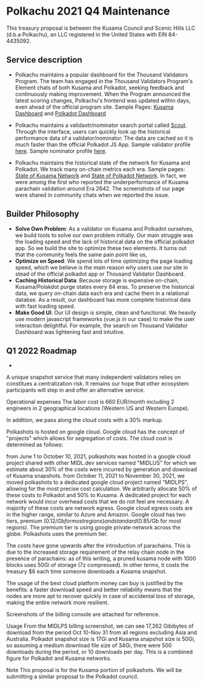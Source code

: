 # Polkachu 2021 Q4 Maintenance

This treasury proposal is between the Kusama Council and Scenic Hills LLC (d.b.a Polkachu), an LLC registered in the United States with EIN 84-4435092.

## Service description
- Polkachu maintains a popular dashboard for the Thousand Validators Program. The team has engaged in the Thousand Validators Program's Element chats of both Kusama and Polkadot, seeking feedback and continuously making improvement. When the Program announced the latest scoring changes, Polkachu's frontend was updated within days, even ahead of the official program site. Sample Pages: [Kusama Dashboard](https://polkachu.com/kusama/thousand_validators) and [Polkadot Dashboard](https://polkachu.com/polkadot/thousand_validator)
 
- Polkachu maintains a validaotr/nominator search portal called [Scout](https://polkachu.com/scout). Through the interface, users can quickly look up the historical performance data of a validator/nominator. The data are cached so it is much faster than the official Polkadot JS App. Sample validator profile [here](https://polkachu.com/kusama/validators/CsKvJ4fdesaRALc5swo5iknFDpop7YUwKPJHdmUvBsUcMGb). Sample nominator profile [here](https://polkachu.com/kusama/nominators/HTAeD1dokCVs9MwnC1q9s2a7d2kQ52TAjrxE1y5mj5MFLLA). 

- Polkachu maintains the historical state of the network for Kusama and Polkadot. We track many on-chain metrics each era. Sample pages: [State of Kusama Network](https://polkachu.com/kusama/era_summaries) and [State of Polkadot Network](https://polkachu.com/polkadot/era_summaries). In fact, we were among the first who reported the underperformance of Kusama parachain validation around Era 2642. The screenshots of our page were shared in community chats when we reported the issue. 

## Builder Philosophy
- **Solve Own Problem**: As a validator on Kusama and Polkadot ourselves, we build tools to solve our own problem initially. Our main struggle was the loading speed and the lack of historical data on the official polkadot app. So we build the site to optimize these two elements. It turns out that the community feels the same pain point like us, 
- **Optimize on Speed**: We spend lots of time optimizing the page loading speed, which we believe is the main reason why users use our site in stead of the official polkadot app or Thousand Validator Dashboard. 
- **Caching Historical Data**: Because storage is expensive on-chain, Kusama/Polakdot purge states every 84 eras. To preserve the historical data, we query on-chain data each era and cache them in a relational databse. As a result, our dashboard has more complete historical data with fast loading speed. 
- **Make Good UI**: Our UI design is simple, clean and functional. We heavily use modern javascript frameworks (vue.js in our case) to make the user interaction delightful. For example, the search on Thousand Validator Dashboard was lightening fast and intuitive. 

## Q1 2022 Roadmap
- 
A unique snapshot service that many independent validators relies on constitues a centralization risk. It remains our hope that other ecosystem participants will step in and offer an alternative service.

Operational expenses
The labor cost is 660 EUR/month including 2 engineers in 2 geographical locations (Western US and Western Europe).

In addition, we pass along the cloud costs with a 30% markup.

Polkashots is hosted on google cloud. Google cloud has the concept of "projects" which allows for segregation of costs. The cloud cost is determined as follows:

from June 1 to October 10, 2021, polkashots was hosted in a google cloud project shared with other MIDL.dev services named "MIDLUS" for which we estimate about 30% of the costs were incurred by generation and download of Kusama snapshots.
from October 11, 2021 to November 30, 2021, we moved polkashots to a dedicated google cloud project named "MIDLPS", allowing for the most precise cost calculation. We arbitrarily allocate 50% of these costs to Polkadot and 50% to Kusama. A dedicated project for each network would incur overhead costs that we do not feel are necessary.
A majority of these costs are network egress. Google cloud egress costs are in the higher range, similar to Azure and Amazon. Google cloud has two tiers, premium ($0.12/Gb for most regions) and standard ($0.85/Gb for most regions). The premium tier is using google private network across the globe. Polkashots uses the premium tier.

The costs have gone upwards after the introduction of parachains. This is due to the increased storage requirement of the relay chain node in the presence of parachains: as of this writing, a pruned kusama node with 1000 blocks uses 50Gi of storage (7z compressed). In other terms, it costs the treasury $6 each time someone downloads a Kusama snapshot.

The usage of the best cloud platform money can buy is justified by the benefits: a faster download speed and better reliability means that the nodes are more apt to recover quickly in case of accidental loss of storage, making the entire network more resilient.

Screenshots of the billing console are attached for reference.

Usage
From the MIDLPS billing screenshot, we can see 17,262 Gibibytes of download from the period Oct 10-Nov 31 from all regions excluding Asia and Australia. Polkadot snapshot size is 17Gi and Kusama snapshot size is 50Gi, so assuming a medium download file size of 34Gi, there were 500 downloads during the period, or 10 downloads per day. This is a combined figure for Polkadot and Kusama networks.

Note
This proposal is for the Kusama portion of polkashots. We will be submitting a similar proposal to the Polkadot council.


